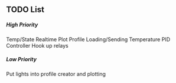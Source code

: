 ## TODO List

##### High Priority

Temp/State Realtime Plot
Profile Loading/Sending
Temperature PID Controller
Hook up relays


##### Low Priority
Put lights into profile creator and plotting
